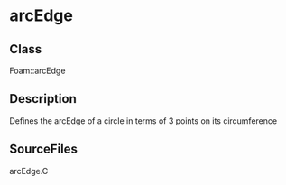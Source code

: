 # arcEdge 
## Class
Foam::arcEdge

## Description
Defines the arcEdge of a circle in terms of 3 points on its circumference

## SourceFiles
arcEdge.C

